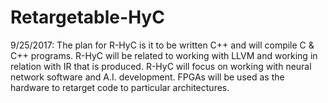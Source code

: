 # Retargetable-HyC

9/25/2017:
The plan for R-HyC is it to be written C++ and will compile C & C++ programs.  R-HyC will be related to working with LLVM and working in relation with IR that is produced.  R-HyC will focus on working with neural network software and A.I. development.  FPGAs will be used as the hardware to retarget code to particular architectures.
